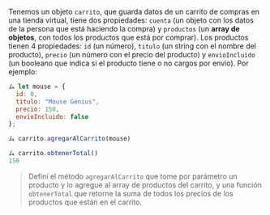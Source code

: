 Tenemos un objeto `carrito`, que guarda datos de un carrito de compras en una tienda virtual, tiene dos propiedades: `cuenta` (un objeto con los datos de la persona que está haciendo la compra) y `productos` (un **array de objetos**, con todos los productos que está por comprar).
Los productos tienen 4 propiedades: `id` (un número), `titulo` (un string con el nombre del producto), `precio` (un número con el precio del producto) y `envioIncluido` (un booleano que indica si el producto tiene o no cargos por envio). Por ejemplo:

``` js
ム let mouse = {
  id: 0,
  titulo: "Mouse Genius",
  precio: 150,
  envioIncluido: false
};

ム carrito.agregarAlCarrito(mouse)

ム carrito.obtenerTotal()
150
```
> Definí el método `agregarAlCarrito` que tome por parámetro un producto y lo agregue al array de productos del carrito, y una función `obtenerTotal` que retorne la suma de todos los precios de los productos que están en el carrito.